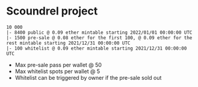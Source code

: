 # Scoundrel project

```
10 000
|- 8400 public @ 0.09 ether mintable starting 2022/01/01 00:00:00 UTC
|- 1500 pre-sale @ 0.08 ether for the first 100, @ 0.09 ether for the rest mintable starting 2021/12/31 00:00:00 UTC
|- 100 whitelist @ 0.09 ether mintable starting 2021/12/31 00:00:00 UTC
```

- Max pre-sale pass per wallet @ 50
- Max whitelist spots per wallet @ 5
- Whitelist can be triggered by owner if the pre-sale sold out
